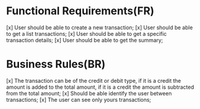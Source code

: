 # Functional Requirements(FR)

[x] User should be able to create a new transaction;
[x] User should be able to get a list transactions;
[x] User should be able to get a specific transaction details;
[x] User should be able to get the summary;

# Business Rules(BR)

[x] The transaction can be of the credit or debit type, if it is a credit the amount is added to the total amount, if it is a credit the amount is subtracted from the total amount;
[x] Should be able identify the user between transactions;
[x] The user can see only yours transactions;
